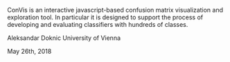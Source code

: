 ConVis is an interactive javascript-based confusion matrix
visualization and exploration tool. In particular it is
designed to support the process of developing and evaluating
classifiers with hundreds of classes.

Aleksandar Doknic
University of Vienna

May 26th, 2018
